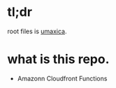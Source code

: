 # tl;dr
root files is [umaxica](https://github.com/umaxica).

# what is this repo.
- Amazonn Cloudfront Functions
